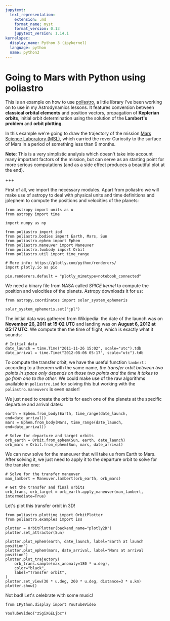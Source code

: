 ```yaml
---
jupytext:
  text_representation:
    extension: .md
    format_name: myst
    format_version: 0.13
    jupytext_version: 1.14.1
kernelspec:
  display_name: Python 3 (ipykernel)
  language: python
  name: python3
---
```


# Going to Mars with Python using poliastro

This is an example on how to use [poliastro](https://github.com/poliastro/poliastro), a little library I've been working on to use in my Astrodynamics lessons. It features conversion between **classical orbital elements** and position vectors, propagation of **Keplerian orbits**, initial orbit determination using the solution of the **Lambert's problem** and **orbit plotting**.

In this example we're going to draw the trajectory of the mission [Mars Science Laboratory (MSL)](http://mars.jpl.nasa.gov/msl/), which carried the rover Curiosity to the surface of Mars in a period of something less than 9 months.

**Note**: This is a very simplistic analysis which doesn't take into account many important factors of the mission, but can serve as an starting point for more serious computations (and as a side effect produces a beautiful plot at the end).

+++

First of all, we import the necessary modules. Apart from poliastro we will make use of astropy to deal with physical units and time definitions and jplephem to compute the positions and velocities of the planets:

```{code-cell} ipython3
from astropy import units as u
from astropy import time

import numpy as np

from poliastro import iod
from poliastro.bodies import Earth, Mars, Sun
from poliastro.ephem import Ephem
from poliastro.maneuver import Maneuver
from poliastro.twobody import Orbit
from poliastro.util import time_range
```

```{code-cell} ipython3
# More info: https://plotly.com/python/renderers/
import plotly.io as pio

pio.renderers.default = "plotly_mimetype+notebook_connected"
```

We need a binary file from NASA called *SPICE kernel* to compute the position and velocities of the planets. Astropy downloads it for us:

```{code-cell} ipython3
from astropy.coordinates import solar_system_ephemeris

solar_system_ephemeris.set("jpl")
```

The initial data was gathered from Wikipedia: the date of the launch was on **November 26, 2011 at 15:02 UTC** and landing was on **August 6, 2012 at 05:17 UTC**. We compute then the time of flight, which is exactly what it sounds:

```{code-cell} ipython3
# Initial data
date_launch = time.Time("2011-11-26 15:02", scale="utc").tdb
date_arrival = time.Time("2012-08-06 05:17", scale="utc").tdb
```

To compute the transfer orbit, we have the useful function `lambert` : according to a theorem with the same name, *the transfer orbit between two points in space only depends on those two points and the time it takes to go from one to the other*. We could make use of the raw algorithms available in `poliastro.iod` for solving this but working with the `poliastro.maneuvers` is even easier!

We just need to create the orbits for each one of the planets at the specific departure and arrival dates:

```{code-cell} ipython3
earth = Ephem.from_body(Earth, time_range(date_launch, end=date_arrival))
mars = Ephem.from_body(Mars, time_range(date_launch, end=date_arrival))
```

```{code-cell} ipython3
# Solve for departure and target orbits
orb_earth = Orbit.from_ephem(Sun, earth, date_launch)
orb_mars = Orbit.from_ephem(Sun, mars, date_arrival)
```

We can now solve for the maneuver that will take us from Earth to Mars. After solving it, we just need to apply it to the departure orbit to solve for the transfer one:

```{code-cell} ipython3
# Solve for the transfer maneuver
man_lambert = Maneuver.lambert(orb_earth, orb_mars)

# Get the transfer and final orbits
orb_trans, orb_target = orb_earth.apply_maneuver(man_lambert, intermediate=True)
```

Let's plot this transfer orbit in 3D!

```{code-cell} ipython3
from poliastro.plotting import OrbitPlotter
from poliastro.examples import iss
```

```{code-cell} ipython3
plotter = OrbitPlotter(backend_name="plotly2D")
plotter.set_attractor(Sun)

plotter.plot_ephem(earth, date_launch, label="Earth at launch position")
plotter.plot_ephem(mars, date_arrival, label="Mars at arrival position")
plotter.plot_trajectory(
    orb_trans.sample(max_anomaly=180 * u.deg),
    color="black",
    label="Transfer orbit",
)
plotter.set_view(30 * u.deg, 260 * u.deg, distance=3 * u.km)
plotter.show()
```

Not bad! Let's celebrate with some music!

```{code-cell} ipython3
from IPython.display import YouTubeVideo

YouTubeVideo("zSgiXGELjbc")
```
